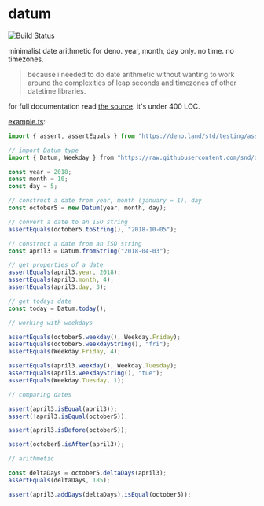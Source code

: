 # datum

[![Build Status](https://travis-ci.org/snd/datum.svg?branch=master)](https://travis-ci.org/snd/datum/branches)

minimalist date arithmetic for deno. year, month, day only. no time. no timezones.

> because i needed to do date arithmetic without wanting to work around
> the complexities of leap seconds and timezones of other datetime libraries.

for full documentation read [the source](datum.ts). it's under 400 LOC.

[example.ts](example.ts):
```typescript
import { assert, assertEquals } from "https://deno.land/std/testing/asserts.ts";

// import Datum type
import { Datum, Weekday } from "https://raw.githubusercontent.com/snd/datum/master/datum.ts";

const year = 2018;
const month = 10;
const day = 5;

// construct a date from year, month (january = 1), day
const october5 = new Datum(year, month, day);

// convert a date to an ISO string
assertEquals(october5.toString(), "2018-10-05");

// construct a date from an ISO string
const april3 = Datum.fromString("2018-04-03");

// get properties of a date
assertEquals(april3.year, 2018);
assertEquals(april3.month, 4);
assertEquals(april3.day, 3);

// get todays date
const today = Datum.today();

// working with weekdays

assertEquals(october5.weekday(), Weekday.Friday);
assertEquals(october5.weekdayString(), "fri");
assertEquals(Weekday.Friday, 4);

assertEquals(april3.weekday(), Weekday.Tuesday);
assertEquals(april3.weekdayString(), "tue");
assertEquals(Weekday.Tuesday, 1);

// comparing dates

assert(april3.isEqual(april3));
assert(!april3.isEqual(october5));

assert(april3.isBefore(october5));

assert(october5.isAfter(april3));

// arithmetic

const deltaDays = october5.deltaDays(april3);
assertEquals(deltaDays, 185);

assert(april3.addDays(deltaDays).isEqual(october5));
```
